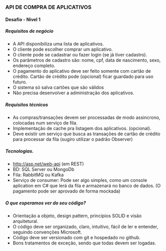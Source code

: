 ### API DE COMPRA DE APLICATIVOS
#### Desafio - Nivel 1

##### Requisitos de negócio
* A API disponibiliza uma lista de aplicativos.
* O cliente pode escolher comprar um aplicativo.
* O cliente pode se cadastrar ou fazer login (se já tiver cadastro).
* Os parâmetros de cadastro são: nome, cpf, data de nascimento, sexo, endereço completo.
* O pagamento do aplicativo deve ser feito somente com cartão de crédito.
Cartão de crédito pode (opcional) ficar guardado para uso futuro.
* O sistema só salva cartões que são válidos
* Não precisa desenvolver a administração dos aplicativos.

##### Requisitos técnicos
* As compras/transações devem ser processadas de modo assincrono, colocadas num serviço de fila.
* Implementação de cache pra listagem dos aplicativos. (opcional).
* Deve existir um serviço que busca as transações de cartão de crédito para processar da fila (sugiro utilizar o padrão Observer)

##### Tecnologias.
* http://asp.net/web-api (em REST)
* BD: SQL Server ou MongoDb
* Fila: RabbitMQ ou Kafka
* Serviço de consumer: Pode ser algo simples, como um console aplication em C# que lerá da fila e armazenará no banco de dados. (O pagamento pode ser aprovado de forma mockada)

##### O que esperamos ver do seu código?
* Orientação a objeto, design pattern, princípios SOLID e visão arquitetural.
* O código deve ser organizado, claro, intuitivo, fácil de ler e entender, seguindo convenções Microsoft.
* Código deve ser versionado com git e hospedado no github.
* Bons tratamentos de exceção, sendo que todas devem ser logadas.
